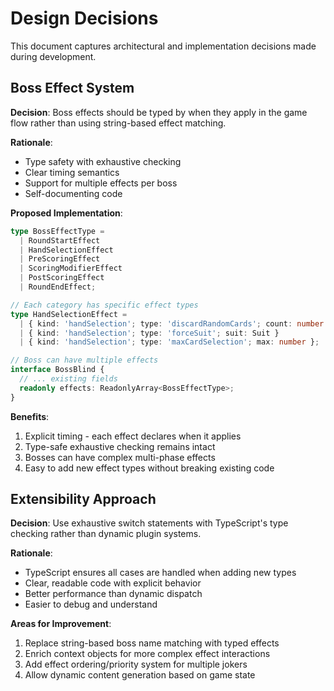 # Design Decisions

This document captures architectural and implementation decisions made during development.

## Boss Effect System

**Decision**: Boss effects should be typed by when they apply in the game flow rather than using string-based effect matching.

**Rationale**:
- Type safety with exhaustive checking
- Clear timing semantics 
- Support for multiple effects per boss
- Self-documenting code

**Proposed Implementation**:
```typescript
type BossEffectType = 
  | RoundStartEffect
  | HandSelectionEffect
  | PreScoringEffect
  | ScoringModifierEffect
  | PostScoringEffect
  | RoundEndEffect;

// Each category has specific effect types
type HandSelectionEffect =
  | { kind: 'handSelection'; type: 'discardRandomCards'; count: number }
  | { kind: 'handSelection'; type: 'forceSuit'; suit: Suit }
  | { kind: 'handSelection'; type: 'maxCardSelection'; max: number };

// Boss can have multiple effects
interface BossBlind {
  // ... existing fields
  readonly effects: ReadonlyArray<BossEffectType>;
}
```

**Benefits**:
1. Explicit timing - each effect declares when it applies
2. Type-safe exhaustive checking remains intact
3. Bosses can have complex multi-phase effects
4. Easy to add new effect types without breaking existing code

## Extensibility Approach

**Decision**: Use exhaustive switch statements with TypeScript's type checking rather than dynamic plugin systems.

**Rationale**:
- TypeScript ensures all cases are handled when adding new types
- Clear, readable code with explicit behavior
- Better performance than dynamic dispatch
- Easier to debug and understand

**Areas for Improvement**:
1. Replace string-based boss name matching with typed effects
2. Enrich context objects for more complex effect interactions
3. Add effect ordering/priority system for multiple jokers
4. Allow dynamic content generation based on game state